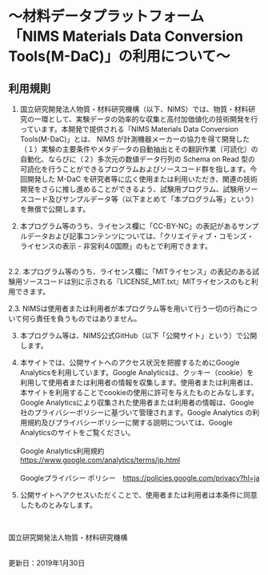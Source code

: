 <h1> ～材料データプラットフォーム<br>
「NIMS Materials Data Conversion Tools(M-DaC)」の利用について～ </h1>

## 利用規則

1. 国立研究開発法人物質・材料研究機構（以下、NIMS）では、物質・材料研究の一環として、実験データの効率的な収集と高付加価値化の技術開発を行っています。本開発で提供される「NIMS Materials Data Conversion Tools(M-DaC)」とは、 NIMS が計測機器メーカーの協力を得て開発した（１）実験の主要条件やメタデータの自動抽出とその翻訳作業（可読化）の自動化、ならびに（２）多次元の数値データ行列の Schema on Read 型の可読化を行うことができるプログラムおよびソースコード群を指します。今回開発した M-DaC を研究者等に広く使用または利用いただき、関連の技術開発をさらに推し進めることができるよう、試験用プログラム、試験用ソースコード及びサンプルデータ等（以下まとめて「本プログラム等」という）を無償で公開します。

2. 本プログラム等のうち、ライセンス欄に「CC-BY-NC」の表記があるサンプルデータおよび記事コンテンツについては、「クリエイティブ・コモンズ・ライセンスの表示 - 非営利4.0国際」のもとで利用できます。  
<br />
   2.2.  本プログラム等のうち、ライセンス欄に「MITライセンス」の表記のある試験用ソースコードは別に示される『LICENSE_MIT.txt』MITライセンスのもと利用できます。

   2.3.  NIMSは使用者または利用者が本プログラム等を用いて行う一切の行為について何ら責任を負うものではありません。

3. 本プログラム等は、NIMS公式GitHub（以下「公開サイト」という）で公開します。

4. 本サイトでは、公開サイトへのアクセス状況を把握するためにGoogle Analyticsを利用しています。Google Analyticsは、クッキー（cookie）を利用して使用者または利用者の情報を収集します。使用者または利用者は、本サイトを利用することでcookieの使用に許可を与えたものとみなします。Google Analyticsにより収集された使用者または利用者の情報は、Google社のプライバシーポリシーに基づいて管理されます。Google Analytics の利用規約及びプライバシーポリシーに関する説明については、Google Analyticsのサイトをご覧ください。<br /><br />
   Google Analytics利用規約　<https://www.google.com/analytics/terms/jp.html>​  <br /><br />
   Googleプライバシー ポリシー　<https://policies.google.com/privacy?hl=ja>

5. 公開サイトへアクセスいただくことで、使用者または利用者は本条件に同意したものとみなします。

<br />

国立研究開発法人物質・材料研究機構

<br />
更新日：2019年1月30日
